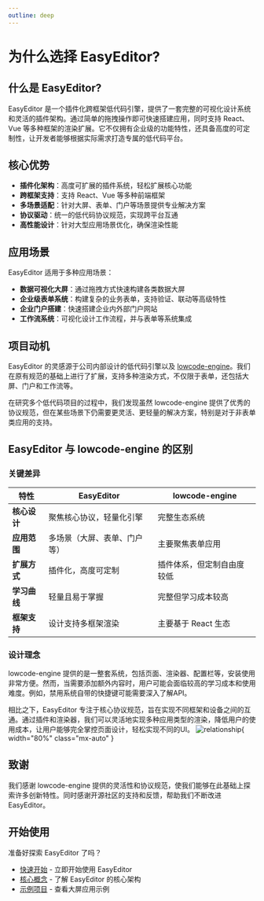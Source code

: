 ```yaml
---
outline: deep
---
```


# 为什么选择 EasyEditor?

## 什么是 EasyEditor?

EasyEditor 是一个插件化跨框架低代码引擎，提供了一套完整的可视化设计系统和灵活的插件架构。通过简单的拖拽操作即可快速搭建应用，同时支持 React、Vue 等多种框架的渲染扩展。它不仅拥有企业级的功能特性，还具备高度的可定制性，让开发者能够根据实际需求打造专属的低代码平台。

## 核心优势

- **插件化架构**：高度可扩展的插件系统，轻松扩展核心功能
- **跨框架支持**：支持 React、Vue 等多种前端框架
- **多场景适配**：针对大屏、表单、门户等场景提供专业解决方案
- **协议驱动**：统一的低代码协议规范，实现跨平台互通
- **高性能设计**：针对大型应用场景优化，确保渲染性能

## 应用场景

EasyEditor 适用于多种应用场景：

- **数据可视化大屏**：通过拖拽方式快速构建各类数据大屏
- **企业级表单系统**：构建复杂的业务表单，支持验证、联动等高级特性
- **企业门户搭建**：快速搭建企业内外部门户网站
- **工作流系统**：可视化设计工作流程，并与表单等系统集成

## 项目动机

EasyEditor 的灵感源于公司内部设计的低代码引擎以及 [lowcode-engine](https://github.com/alibaba/lowcode-engine)。我们在原有规范的基础上进行了扩展，支持多种渲染方式，不仅限于表单，还包括大屏、门户和工作流等。

在研究多个低代码项目的过程中，我们发现虽然 lowcode-engine 提供了优秀的协议规范，但在某些场景下仍需要更灵活、更轻量的解决方案，特别是对于非表单类应用的支持。

## EasyEditor 与 lowcode-engine 的区别

### 关键差异

| 特性 | EasyEditor | lowcode-engine |
|------|------------|----------------|
| **核心设计** | 聚焦核心协议，轻量化引擎 | 完整生态系统 |
| **应用范围** | 多场景（大屏、表单、门户等） | 主要聚焦表单应用 |
| **扩展方式** | 插件化，高度可定制 | 插件体系，但定制自由度较低 |
| **学习曲线** | 轻量且易于掌握 | 完整但学习成本较高 |
| **框架支持** | 设计支持多框架渲染 | 主要基于 React 生态 |

### 设计理念

lowcode-engine 提供的是一整套系统，包括页面、渲染器、配置栏等，安装使用非常方便。然而，当需要添加额外内容时，用户可能会面临较高的学习成本和使用难度。例如，禁用系统自带的快捷键可能需要深入了解API。

相比之下，EasyEditor 专注于核心协议规范，旨在实现不同框架和设备之间的互通。通过插件和渲染器，我们可以灵活地实现多种应用类型的渲染，降低用户的使用成本，让用户能够完全掌控页面设计，轻松实现不同的UI。
![relationship](/relationship_dark.png){ width="80%" class="mx-auto" }

## 致谢

我们感谢 lowcode-engine 提供的灵活性和协议规范，使我们能够在此基础上探索许多创新特性。同时感谢开源社区的支持和反馈，帮助我们不断改进 EasyEditor。

## 开始使用

准备好探索 EasyEditor 了吗？

- [快速开始](/guide/getting-started) - 立即开始使用 EasyEditor
- [核心概念](/guide/core-concepts) - 了解 EasyEditor 的核心架构
- [示例项目](https://github.com/Easy-Editor/EasyDashboard) - 查看大屏应用示例

